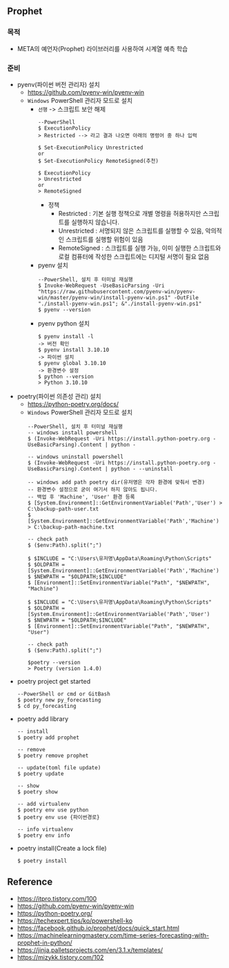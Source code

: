 ## Prophet

### 목적
- META의 예언자(Prophet) 라이브러리를 사용하여 시계열 예측 학습


### 준비
- pyenv(파이썬 버전 관리자) 설치
  - https://github.com/pyenv-win/pyenv-win
  - `Windows` PowerShell 관리자 모드로 설치
    - `선행` -> 스크립트 보안 해제
      ```
      --PowerShell
      $ ExecutionPolicy
      > Restricted --> 라고 결과 나오면 아래의 명령어 중 하나 입력
      
      $ Set-ExecutionPolicy Unrestricted
      or
      $ Set-ExecutionPolicy RemoteSigned(추천)
      
      $ ExecutionPolicy
      > Unrestricted
      or
      > RemoteSigned
      
      ```
      - 정책
        - Restricted : 기본 실행 정책으로 개별 명령을 허용하지만 스크립트를 실행하지 않습니다.
        - Unrestricted : 서명되지 않은 스크립트를 실행할 수 있음, 악의적인 스크립트를 실행할 위험이 있음
        - RemoteSigned : 스크립트를 실행 가능, 이미 실행한 스크립트와 로컬 컴퓨터에 작성한 스크립트에는 디지털 서명이 필요 없음
    - pyenv 설치
      ```
      --PowerShell, 설치 후 터미널 재실행
      $ Invoke-WebRequest -UseBasicParsing -Uri "https://raw.githubusercontent.com/pyenv-win/pyenv-win/master/pyenv-win/install-pyenv-win.ps1" -OutFile "./install-pyenv-win.ps1"; &"./install-pyenv-win.ps1"
      $ pyenv --version
      ```
    - pyenv python 설치
      ```
      $ pyenv install -l
      -> 버전 확인
      $ pyenv install 3.10.10
      -> 파이썬 설치
      $ pyenv global 3.10.10
      -> 환경변수 설정
      $ python --version
      > Python 3.10.10
      ```
- poetry(파이썬 의존성 관리) 설치
  - https://python-poetry.org/docs/
  - `Windows` PowerShell 관리자 모드로 설치
    ```
    --PowerShell, 설치 후 터미널 재실행
    -- windows install powershell
    $ (Invoke-WebRequest -Uri https://install.python-poetry.org -UseBasicParsing).Content | python -
  
    -- windows uninstall powershell
    $ (Invoke-WebRequest -Uri https://install.python-poetry.org -UseBasicParsing).Content | python - --uninstall
    
    -- windows add path poetry dir(유저명은 각자 환경에 맞춰서 변경)
    -- 환경변수 설정으로 굳이 여기서 하지 않아도 됩니다.
    -- 백업 후 'Machine', 'User' 환경 등록
    $ [System.Environment]::GetEnvironmentVariable('Path','User') > C:\backup-path-user.txt
    $ [System.Environment]::GetEnvironmentVariable('Path','Machine') > C:\backup-path-machine.txt
    
    -- check path
    $ ($env:Path).split(";")
    
    $ $INCLUDE = "C:\Users\유저명\AppData\Roaming\Python\Scripts"
    $ $OLDPATH = [System.Environment]::GetEnvironmentVariable('Path','Machine')
    $ $NEWPATH = "$OLDPATH;$INCLUDE"
    $ [Environment]::SetEnvironmentVariable("Path", "$NEWPATH", "Machine")
    
    $ $INCLUDE = "C:\Users\유저명\AppData\Roaming\Python\Scripts"
    $ $OLDPATH = [System.Environment]::GetEnvironmentVariable('Path','User')
    $ $NEWPATH = "$OLDPATH;$INCLUDE"
    $ [Environment]::SetEnvironmentVariable("Path", "$NEWPATH", "User")
    
    -- check path
    $ ($env:Path).split(";")
    
    $poetry --version
    > Poetry (version 1.4.0)
    ```
- poetry project get started
  ```
  --PowerShell or cmd or GitBash
  $ poetry new py_forecasting
  $ cd py_forecasting
  ```
- poetry add library
  ```
  -- install
  $ poetry add prophet
  
  -- remove
  $ poetry remove prophet
  
  -- update(toml file update)
  $ poetry update
  
  -- show 
  $ poetry show
  
  -- add virtualenv
  $ poetry env use python
  $ poetry env use {파이썬경로}
  
  -- info virtualenv
  $ poetry env info
  ```
- poetry install(Create a lock file)
  ```
  $ poetry install
  ```


## Reference
- https://itpro.tistory.com/100
- https://github.com/pyenv-win/pyenv-win
- https://python-poetry.org/
- https://techexpert.tips/ko/powershell-ko
- https://facebook.github.io/prophet/docs/quick_start.html
- https://machinelearningmastery.com/time-series-forecasting-with-prophet-in-python/
- https://jinja.palletsprojects.com/en/3.1.x/templates/
- https://mizykk.tistory.com/102